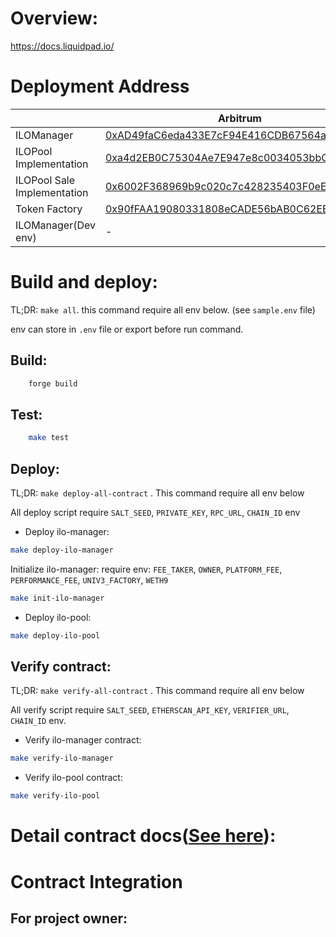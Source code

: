 # Overview:
https://docs.liquidpad.io/

# Deployment Address

| | Arbitrum | Base | Ethereum |
|--- |--- |--- |--- |
| ILOManager | [0xAD49faC6eda433E7cF94E416CDB67564aA9d0D0c](https://arbiscan.io/address/0xAD49faC6eda433E7cF94E416CDB67564aA9d0D0c) | [0xAD49faC6eda433E7cF94E416CDB67564aA9d0D0c](https://basescan.org/address/0xAD49faC6eda433E7cF94E416CDB67564aA9d0D0c) | [0xAD49faC6eda433E7cF94E416CDB67564aA9d0D0c](https://etherscan.io/address/0xAD49faC6eda433E7cF94E416CDB67564aA9d0D0c) |
| ILOPool Implementation | [0xa4d2EB0C75304Ae7E947e8c0034053bbC2CF8672](https://arbiscan.io/address/0xa4d2EB0C75304Ae7E947e8c0034053bbC2CF8672) | [0xa4d2EB0C75304Ae7E947e8c0034053bbC2CF8672](https://basescan.org/address/0xa4d2EB0C75304Ae7E947e8c0034053bbC2CF8672) | [0xa4d2EB0C75304Ae7E947e8c0034053bbC2CF8672](https://etherscan.io/address/0xa4d2EB0C75304Ae7E947e8c0034053bbC2CF8672) |
| ILOPool Sale Implementation | [0x6002F368969b9c020c7c428235403F0eE1b8fb93](https://arbiscan.io/address/0x6002F368969b9c020c7c428235403F0eE1b8fb93) | [0x6002F368969b9c020c7c428235403F0eE1b8fb93](https://basescan.org/address/0x6002F368969b9c020c7c428235403F0eE1b8fb93) | [0x6002F368969b9c020c7c428235403F0eE1b8fb93](https://etherscan.io/address/0x6002F368969b9c020c7c428235403F0eE1b8fb93) |
| Token Factory | [0x90fFAA19080331808eCADE56bAB0C62EE9ffd2EB](https://arbiscan.io/address/0x90fFAA19080331808eCADE56bAB0C62EE9ffd2EB) | [0x90fFAA19080331808eCADE56bAB0C62EE9ffd2EB](https://basescan.org/address/0x90fFAA19080331808eCADE56bAB0C62EE9ffd2EB) | [0x90fFAA19080331808eCADE56bAB0C62EE9ffd2EB](https://etherscan.io/address/0x90fFAA19080331808eCADE56bAB0C62EE9ffd2EB) |
| ILOManager(Dev env) | - | [0x1ad05dc427D4fcBfa8652637d06c7C74467Ac294](https://basescan.org/address/0x1ad05dc427D4fcBfa8652637d06c7C74467Ac294) | - |

# Build and deploy:

TL;DR: `make all`. this command require all env below. (see `sample.env` file)

env can store in `.env` file or export before run command.

## Build:
```bash
    forge build
```
## Test:
```bash
    make test
```

## Deploy:

TL;DR: `make deploy-all-contract` . This command require all env below

All deploy script require `SALT_SEED`, `PRIVATE_KEY`, `RPC_URL`, `CHAIN_ID` env

- Deploy ilo-manager: 
```bash
make deploy-ilo-manager
```

Initialize ilo-manager:
require env: `FEE_TAKER`, `OWNER`, `PLATFORM_FEE`, `PERFORMANCE_FEE`, `UNIV3_FACTORY`, `WETH9`
```bash
make init-ilo-manager
```

- Deploy ilo-pool: 
```bash
make deploy-ilo-pool
```

## Verify contract:

TL;DR: `make verify-all-contract` . This command require all env below

All verify script require `SALT_SEED`, `ETHERSCAN_API_KEY`, `VERIFIER_URL`, `CHAIN_ID` env.

- Verify ilo-manager contract:
```bash
make verify-ilo-manager
```
- Verify ilo-pool contract:
```bash
make verify-ilo-pool
```



# Detail contract docs([See here](docs/src/SUMMARY.md)):

# Contract Integration

## For project owner:
